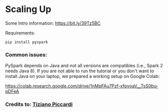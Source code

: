 # Scaling Up

Some Intro information: https://bit.ly/39Tz5BC

Requirements:

`pip install pyspark`

### Common issues:
PySpark depends on Java and not all versions are compatibles (i.e., Spark 2 needs Java 8). If you are not able to run the tutorial or you don't want to install Java on your laptop, we prepared a working setup on Google Colab:

https://colab.research.google.com/drive/1nMpFAu7Pzf-xfpvoaV__TsS0bu-pDFeA

### Credits to: [Tiziano Piccardi](https://piccardi.me/)
